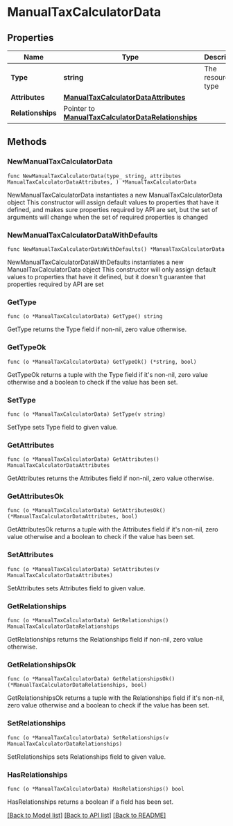 # ManualTaxCalculatorData

## Properties

Name | Type | Description | Notes
------------ | ------------- | ------------- | -------------
**Type** | **string** | The resource&#39;s type | 
**Attributes** | [**ManualTaxCalculatorDataAttributes**](ManualTaxCalculatorDataAttributes.md) |  | 
**Relationships** | Pointer to [**ManualTaxCalculatorDataRelationships**](ManualTaxCalculatorDataRelationships.md) |  | [optional] 

## Methods

### NewManualTaxCalculatorData

`func NewManualTaxCalculatorData(type_ string, attributes ManualTaxCalculatorDataAttributes, ) *ManualTaxCalculatorData`

NewManualTaxCalculatorData instantiates a new ManualTaxCalculatorData object
This constructor will assign default values to properties that have it defined,
and makes sure properties required by API are set, but the set of arguments
will change when the set of required properties is changed

### NewManualTaxCalculatorDataWithDefaults

`func NewManualTaxCalculatorDataWithDefaults() *ManualTaxCalculatorData`

NewManualTaxCalculatorDataWithDefaults instantiates a new ManualTaxCalculatorData object
This constructor will only assign default values to properties that have it defined,
but it doesn't guarantee that properties required by API are set

### GetType

`func (o *ManualTaxCalculatorData) GetType() string`

GetType returns the Type field if non-nil, zero value otherwise.

### GetTypeOk

`func (o *ManualTaxCalculatorData) GetTypeOk() (*string, bool)`

GetTypeOk returns a tuple with the Type field if it's non-nil, zero value otherwise
and a boolean to check if the value has been set.

### SetType

`func (o *ManualTaxCalculatorData) SetType(v string)`

SetType sets Type field to given value.


### GetAttributes

`func (o *ManualTaxCalculatorData) GetAttributes() ManualTaxCalculatorDataAttributes`

GetAttributes returns the Attributes field if non-nil, zero value otherwise.

### GetAttributesOk

`func (o *ManualTaxCalculatorData) GetAttributesOk() (*ManualTaxCalculatorDataAttributes, bool)`

GetAttributesOk returns a tuple with the Attributes field if it's non-nil, zero value otherwise
and a boolean to check if the value has been set.

### SetAttributes

`func (o *ManualTaxCalculatorData) SetAttributes(v ManualTaxCalculatorDataAttributes)`

SetAttributes sets Attributes field to given value.


### GetRelationships

`func (o *ManualTaxCalculatorData) GetRelationships() ManualTaxCalculatorDataRelationships`

GetRelationships returns the Relationships field if non-nil, zero value otherwise.

### GetRelationshipsOk

`func (o *ManualTaxCalculatorData) GetRelationshipsOk() (*ManualTaxCalculatorDataRelationships, bool)`

GetRelationshipsOk returns a tuple with the Relationships field if it's non-nil, zero value otherwise
and a boolean to check if the value has been set.

### SetRelationships

`func (o *ManualTaxCalculatorData) SetRelationships(v ManualTaxCalculatorDataRelationships)`

SetRelationships sets Relationships field to given value.

### HasRelationships

`func (o *ManualTaxCalculatorData) HasRelationships() bool`

HasRelationships returns a boolean if a field has been set.


[[Back to Model list]](../README.md#documentation-for-models) [[Back to API list]](../README.md#documentation-for-api-endpoints) [[Back to README]](../README.md)


